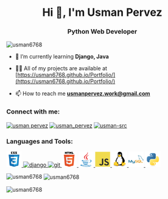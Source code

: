 <h1 align="center">Hi 👋, I'm Usman Pervez</h1>
<h3 align="center">Python Web Developer</h3>

<p align="left"> <img src="https://komarev.com/ghpvc/?username=usman6768&label=Profile%20views&color=0e75b6&style=flat" alt="usman6768" /> </p>

- 🌱 I’m currently learning **Django, Java**

- 👨‍💻 All of my projects are available at [https://usman6768.github.io/Portfolio/](https://usman6768.github.io/Portfolio/)

- 📫 How to reach me **usmanpervez.work@gmail.com**

<h3 align="left">Connect with me:</h3>
<p align="left">
<a href="https://linkedin.com/in/usman pervez" target="blank"><img align="center" src="https://raw.githubusercontent.com/rahuldkjain/github-profile-readme-generator/master/src/images/icons/Social/linked-in-alt.svg" alt="usman pervez" height="30" width="40" /></a>
<a href="https://www.hackerrank.com/usman_pervez" target="blank"><img align="center" src="https://raw.githubusercontent.com/rahuldkjain/github-profile-readme-generator/master/src/images/icons/Social/hackerrank.svg" alt="usman_pervez" height="30" width="40" /></a>
<a href="https://www.leetcode.com/usman-src" target="blank"><img align="center" src="https://raw.githubusercontent.com/rahuldkjain/github-profile-readme-generator/master/src/images/icons/Social/leet-code.svg" alt="usman-src" height="30" width="40" /></a>
</p>

<h3 align="left">Languages and Tools:</h3>
<p align="left"> <a href="https://www.w3schools.com/css/" target="_blank" rel="noreferrer"> <img src="https://raw.githubusercontent.com/devicons/devicon/master/icons/css3/css3-original-wordmark.svg" alt="css3" width="40" height="40"/> </a> <a href="https://www.djangoproject.com/" target="_blank" rel="noreferrer"> <img src="https://cdn.worldvectorlogo.com/logos/django.svg" alt="django" width="40" height="40"/> </a> <a href="https://git-scm.com/" target="_blank" rel="noreferrer"> <img src="https://www.vectorlogo.zone/logos/git-scm/git-scm-icon.svg" alt="git" width="40" height="40"/> </a> <a href="https://www.w3.org/html/" target="_blank" rel="noreferrer"> <img src="https://raw.githubusercontent.com/devicons/devicon/master/icons/html5/html5-original-wordmark.svg" alt="html5" width="40" height="40"/> </a> <a href="https://www.java.com" target="_blank" rel="noreferrer"> <img src="https://raw.githubusercontent.com/devicons/devicon/master/icons/java/java-original.svg" alt="java" width="40" height="40"/> </a> <a href="https://developer.mozilla.org/en-US/docs/Web/JavaScript" target="_blank" rel="noreferrer"> <img src="https://raw.githubusercontent.com/devicons/devicon/master/icons/javascript/javascript-original.svg" alt="javascript" width="40" height="40"/> </a> <a href="https://www.linux.org/" target="_blank" rel="noreferrer"> <img src="https://raw.githubusercontent.com/devicons/devicon/master/icons/linux/linux-original.svg" alt="linux" width="40" height="40"/> </a> <a href="https://www.mysql.com/" target="_blank" rel="noreferrer"> <img src="https://raw.githubusercontent.com/devicons/devicon/master/icons/mysql/mysql-original-wordmark.svg" alt="mysql" width="40" height="40"/> </a> <a href="https://www.python.org" target="_blank" rel="noreferrer"> <img src="https://raw.githubusercontent.com/devicons/devicon/master/icons/python/python-original.svg" alt="python" width="40" height="40"/> </a> </p>

<p><img align="left" src="https://github-readme-stats.vercel.app/api/top-langs?username=usman6768&show_icons=true&locale=en&layout=compact" alt="usman6768" /></p>

<p>&nbsp;<img align="center" src="https://github-readme-stats.vercel.app/api?username=usman6768&show_icons=true&locale=en" alt="usman6768" /></p>

<p><img align="center" src="https://github-readme-streak-stats.herokuapp.com/?user=usman6768&" alt="usman6768" /></p>
